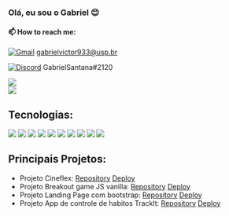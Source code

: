 ### Olá, eu sou o Gabriel 😊

#### 📫 How to reach me: 

[![Gmail](https://img.shields.io/badge/Gmail-D14836?style=for-the-badge&logo=gmail&logoColor=white)](https://criarmeulink.com.br/u/1677002423) gabrielvictor933@usp.br

[![Discord](https://img.shields.io/badge/Discord-7289DA?style=for-the-badge&logo=discord&logoColor=white)](GabrielSantana#2120) GabrielSantana#2120


<div>
 <img align=center src= "https://github-readme-stats.vercel.app/api?username=gabriel-victor933&show_icons=true&theme=radical&card_width=450">
 <br />
 <img align="center" src= "https://github-readme-stats.vercel.app/api/top-langs/?username=gabriel-victor933&layout=compact&theme=radical&card_width=400">
</div>





## Tecnologias: 
[![](https://img.shields.io/badge/JavaScript-F7DF1E?style=for-the-badge&logo=javascript&logoColor=black)]()
[![](https://img.shields.io/badge/HTML5-E34F26?style=for-the-badge&logo=html5&logoColor=white)]()
[![](https://img.shields.io/badge/CSS3-1572B6?style=for-the-badge&logo=css3&logoColor=white)]()
[![](https://img.shields.io/badge/React-20232A?style=for-the-badge&logo=react&logoColor=61DAF)]()
[![](https://img.shields.io/badge/React_Router-CA4245?style=for-the-badge&logo=react-router&logoColor=white)]()
[![](https://img.shields.io/badge/GIT-E44C30?style=for-the-badge&logo=git&logoColor=white)]()
[![](https://img.shields.io/badge/GitHub-100000?style=for-the-badge&logo=github&logoColor=white)]()
[![](https://img.shields.io/badge/Bootstrap-563D7C?style=for-the-badge&logo=bootstrap&logoColor=white)]()
[![](https://img.shields.io/badge/Node.js-43853D?style=for-the-badge&logo=node.js&logoColor=white)]()
[![](	https://img.shields.io/badge/Express.js-404D59?style=for-the-badge)]()


## Principais Projetos: 
 - Projeto Cineflex: [Repository](https://github.com/gabriel-victor933/projeto10-cineflex) [Deploy](https://projeto10-cineflex-hzxs95re6-gabriel-victor933.vercel.app/)<br />
 - Projeto Breakout game JS vanilla: [Repository](https://github.com/gabriel-victor933/projeto_breakout_game) [Deploy](https://gabriel-victor933.github.io/projeto_breakout_game/) <br />
 - Projeto Landing Page com bootstrap: [Repository](https://github.com/gabriel-victor933/landing_page) [Deploy](https://landing-page-black-three.vercel.app/)
 - Projeto App de controle de habitos TrackIt: [Repository](https://github.com/gabriel-victor933/projeto11-Trackit) [Deploy](https://projeto11-trackit-kh1siiwh6-gabriel-victor933.vercel.app/)
 
